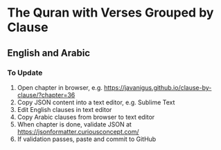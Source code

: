 # The Quran with Verses Grouped by Clause
## English and Arabic

### To Update
1. Open chapter in browser, e.g. https://javanigus.github.io/clause-by-clause/?chapter=36
2. Copy JSON content into a text editor, e.g. Sublime Text
3. Edit English clauses in text editor
4. Copy Arabic clauses from browser to text editor
5. When chapter is done, validate JSON at https://jsonformatter.curiousconcept.com/
6. If validation passes, paste and commit to GitHub
